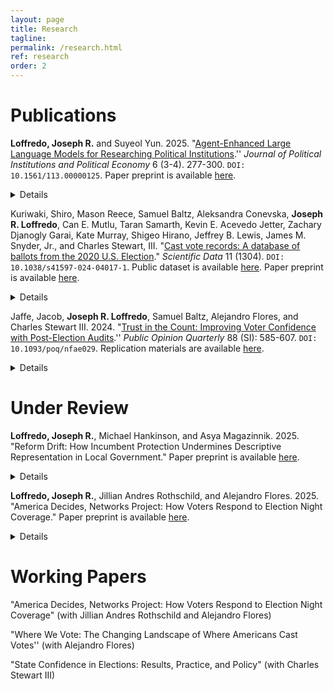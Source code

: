 ```yaml
---
layout: page
title: Research
tagline:
permalink: /research.html
ref: research
order: 2
---
```

# Publications
**Loffredo, Joseph R.** and Suyeol Yun. 2025. "[Agent-Enhanced Large Language Models for Researching Political Institutions](http://dx.doi.org/10.1561/113.00000125).''  *Journal of Political Institutions and Political Economy* 6 (3-4). 277-300. `DOI: 10.1561/113.00000125`. Paper preprint is available [here](https://doi.org/10.48550/arXiv.2503.13524). <details style="cursor: pointer;">**Abstract**: The applications of Large Language Models (LLMs) in political science are rapidly expanding. This paper demonstrates how LLMs, when augmented with predefined functions and specialized tools, can serve as dynamic agents capable of streamlining tasks such as data collection, preprocessing, and analysis. Central to this approach is Agentic RAG, which equips LLMs with action-calling capabilities for interaction with external knowledge bases. Beyond information retrieval, LLM agents incorporate modular tools for tasks like document summarization, transcript coding, qualitative variable classification, and statistical modeling, enabling adaptability across diverse research contexts. To demonstrate the potential of this approach, we introduce CongressRA, an LLM agent designed to support scholars studying the U.S. Congress. Through this example, we highlight how LLM agents can reduce the costs of replicating, testing, and extending empirical research using the domain-specific data that drives the study of political institutions. </details>

Kuriwaki, Shiro, Mason Reece, Samuel Baltz, Aleksandra Conevska, **Joseph R. Loffredo**, Can E. Mutlu, Taran Samarth, Kevin E. Acevedo Jetter, Zachary Djanogly Garai, Kate Murray, Shigeo Hirano, Jeffrey B. Lewis, James M. Snyder, Jr., and Charles  Stewart, III. "[Cast vote records: A database of ballots from the 2020 U.S. Election](https://doi.org/10.1038/s41597-024-04017-1)." *Scientific Data* 11 (1304). `DOI: 10.1038/s41597-024-04017-1`. Public dataset is available [here](https://doi.org/10.7910/DVN/PQQ3KV). Paper preprint is available [here](https://arxiv.org/abs/2411.05020).<details style="cursor: pointer;">**Abstract**: Ballots are the core records of elections. Electronic records of actual ballots cast (cast vote records) are available to the public in some jurisdictions. However, they have been released in a variety of formats and have not been independently evaluated. Here we introduce a database of cast vote records from the 2020 U.S. general election. We downloaded publicly available unstandardized cast vote records, standardized them into a multi-state database, and extensively compared their totals to certified election results. Our release includes vote records for President, Governor, U.S. Senate and House, and state upper and lower chambers, covering 42.7 million voters in 20 states who voted for more than 2,200 candidates. This database serves as a uniquely granular administrative dataset for studying voting behavior and election administration. Using this data, we show that in battleground states, 1.9 percent of solid Republicans (as defined by their congressional and state legislative voting) in our database split their ticket for Joe Biden, while 1.2 percent of solid Democrats split their ticket for Donald Trump.</details>

Jaffe, Jacob, **Joseph R. Loffredo**, Samuel Baltz, Alejandro Flores, and Charles Stewart III. 2024. "[Trust in the Count: Improving Voter Confidence with Post-Election Audits](https://doi.org/10.1093/poq/nfae029).'' *Public Opinion Quarterly* 88 (SI): 585-607. `DOI: 10.1093/poq/nfae029`. Replication materials are available [here](https://osf.io/xdn89/).<details style="cursor: pointer;">**Abstract**: Post-election audits are thought to bolster voter confidence in elections, but it is unclear which aspects of audits drive public trust. Using pre-registered vignette and conjoint survey experiments administered by YouGov on a sample of 2,000 American respondents, we find that how an audit is conducted is more important than what an audit finds. Structural features of audits, like who conducts it and how its results are announced, turn out to be more consequential to voter evaluations of election results than the actual discrepancy found. Moreover, while Democrats and Republicans have increasingly divided views of the state of democracy in the United States, they are similarly receptive to information presented about audits, and largely agree that audits are effective tools for detecting errors in vote counting. Our findings thus reinforce the expectation that audits do increase voter trust and suggest that election administrators can strengthen voter confidence by making audits as transparent as possible. </details>

# Under Review
**Loffredo, Joseph R.**, Michael Hankinson, and Asya Magazinnik. 2025. "Reform Drift: How Incumbent Protection Undermines Descriptive Representation in Local Government." Paper preprint is available [here](https://papers.ssrn.com/sol3/papers.cfm?abstract_id=5372605). <details style="cursor: pointer;">**Abstract**: Institutional reforms designed to enhance democratic representation often place implementation in the hands of incumbents. We examine how incumbents use this control to protect their interests by leveraging the California Voting Rights Act of 2001, which prompted hundreds of jurisdictions to switch from at-large to district elections to improve minority representation. Using a state-of-the-art redistricting simulation algorithm, we show that adopted council maps overwhelmingly placed incumbents alone in their districts-63% of cities' plans ranked in the 99th percentile or higher for avoidance of incumbent pairings. This pattern was especially pronounced in smaller, whiter cities with lower turnout and more competitive elections. Crucially, incumbent protection deters challenger entry and reduces Latino electoral success. In Latino-opportunity districts, a lone incumbent decreases the probability of a Latino being elected by 19 percentage points. Our findings show how reforms can be blunted by those empowered to implement them, ultimately reinforcing existing power structures.</details>

**Loffredo, Joseph R.**, Jillian Andres Rothschild, and Alejandro Flores. 2025. "America Decides, Networks Project: How Voters Respond to Election Night Coverage." Paper preprint is available [here](https://papers.ssrn.com/sol3/papers.cfm?abstract_id=5396574). <details style="cursor: pointer;">"While election officials count votes and certify winners, media outlets play a critical yet unofficial role in presenting and contextualizing results. Public trust in elections, however, depends on whether outcomes are seen as clear, legitimate, and widely accepted. In a fragmented media environment, partisans increasingly rely on ideologically aligned outlets, raising the question: how can there be clarity and acceptance when the source and timing of projections differ? In this study, we utilize a series of survey vignette experiments fielded before and after the 2024 U.S. election to test this question. Our findings reveal that voter confidence is indeed shaped by projection source and timing, with conflicting projections eroding trust. We complement these experiments with a survey fielded on Election Night to examine the real-time dynamics of voter confidence and emotional affect. We find suggestive evidence that confidence fluctuates throughout Election Night among politically disengaged voters, while supporters of the losing candidate experience rising pessimism as the outcome becomes apparent. These results show that even when citizens receive the same substantive information, the context, perspective, and framing in which it is delivered shapes how it is processed. Thus, our work highlights that variation in the editorial choices of media outlets can deepen divides in how partisans evaluate the performance of elections. This underscores the need for both media and election officials to consider how election coverage influences voter confidence and to take steps that strengthen perceptions of democratic legitimacy.</details>

# Working Papers
"America Decides, Networks Project: How Voters Respond to Election Night Coverage" (with Jillian Andres Rothschild and Alejandro Flores)

"Where We Vote: The Changing Landscape of Where Americans Cast Votes'' (with Alejandro Flores)

"State Confidence in Elections: Results, Practice, and Policy" (with Charles Stewart III)